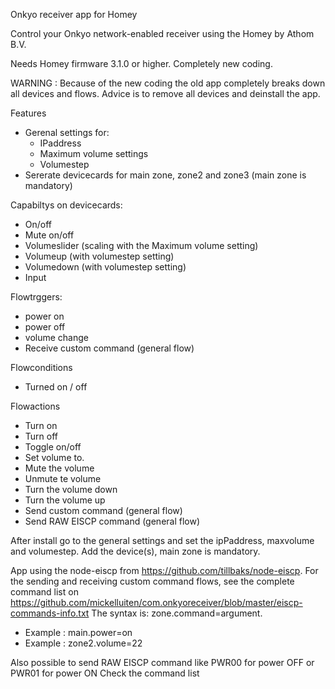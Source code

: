 Onkyo receiver app for Homey

Control your Onkyo network-enabled receiver using the Homey by Athom B.V.

Needs Homey firmware 3.1.0 or higher.
Completely new coding.

WARNING :   Because of the new coding the old app completely breaks down all devices and flows.
            Advice is to remove all devices and deinstall the app.        
           
Features
* Gerenal settings for:
    * IPaddress
    * Maximum volume settings
    * Volumestep
* Sererate devicecards for main zone, zone2 and zone3 (main zone is mandatory)

Capabiltys on devicecards:
* On/off
* Mute on/off
* Volumeslider (scaling with the Maximum volume setting)
* Volumeup  (with volumestep setting)
* Volumedown  (with volumestep setting)
* Input

Flowtrggers:
* power on
* power off
* volume change
* Receive custom command (general flow)

Flowconditions
* Turned on / off

Flowactions
* Turn on
* Turn off
* Toggle on/off
* Set volume to.
* Mute the volume
* Unmute te volume
* Turn the volume down
* Turn the volume up
* Send custom command (general flow)
* Send RAW EISCP command (general flow)

After install go to the general settings and set the ipPaddress,  maxvolume and volumestep.
Add the device(s),  main zone is mandatory.

App using the node-eiscp from https://github.com/tillbaks/node-eiscp.
For the sending and receiving custom command flows, see the complete command list on https://github.com/mickelluiten/com.onkyoreceiver/blob/master/eiscp-commands-info.txt
The syntax is:  zone.command=argument.
* Example :  main.power=on			
* Example :  zone2.volume=22

Also possible to send RAW EISCP command like PWR00 for power OFF or PWR01 for power ON
Check the command list 

	

